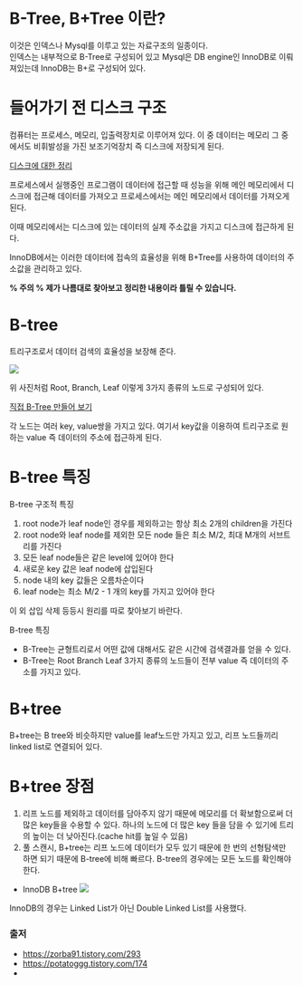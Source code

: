# B-Tree, B+Tree 이란?
이것은 인덱스나 Mysql를 이루고 있는 자료구조의 일종이다.  
인덱스는 내부적으로 B-Tree로 구성되어 있고 Mysql은 DB engine인 InnoDB로 이뤄져있는데  InnoDB는 B+로 구성되어 있다.

# 들어가기 전 디스크 구조
컴퓨터는 프로세스, 메모리, 입출력장치로 이루어져 있다. 이 중 데이터는 메모리 그 중에서도 비휘발성을 가진 보조기억장치 즉 디스크에 저장되게 된다. 

[디스크에 대한 정리](https://github.com/yhsim98/TIL/blob/master/%EC%9A%B4%EC%98%81%EC%B2%B4%EC%A0%9C/%ED%8C%8C%EC%9D%BC%EC%8B%9C%EC%8A%A4%ED%85%9C.md)

프로세스에서 실행중인 프로그램이 데이터에 접근할 때 성능을 위해 메인 메모리에서 디스크에 접근해 데이터를 가져오고 프로세스에서는 메인 메모리에서 데이터를 가져오게 된다.

이때 메모리에서는 디스크에 있는 데이터의 실제 주소값을 가지고 디스크에 접근하게 된다. 

InnoDB에서는 이러한 데이터에 접속의 효율성을 위해 B+Tree를 사용하여 데이터의 주소값을 관리하고 있다.  

**% 주의 % 제가 나름대로 찾아보고 정리한 내용이라 틀릴 수 있습니다.** 

# B-tree
트리구조로서 데이터 검색의 효율성을 보장해 준다.

![](https://img1.daumcdn.net/thumb/R1280x0/?scode=mtistory2&fname=https%3A%2F%2Fblog.kakaocdn.net%2Fdn%2FqycZ2%2FbtqBQnr4QYG%2F7J8KpnmNaJiTjgS0K9TEIK%2Fimg.png)

위 사진처럼 Root, Branch, Leaf 이렇게 3가지 종류의 노드로 구성되어 있다.

[직접 B-Tree 만들어 보기](https://www.cs.usfca.edu/~galles/visualization/BTree.html)

각 노드는 여러 key, value쌍을 가지고 있다. 여기서 key값을 이용하여 트리구조로 원하는 value 즉 데이터의 주소에 접근하게 된다. 


# B-tree 특징
B-tree 구조적 특징
1. root node가 leaf node인 경우를 제외하고는 항상 최소 2개의 children을 가진다
2. root node와 leaf node를 제외한 모든 node 들은 최소 M/2, 최대 M개의 서브트리를 가진다
3. 모든 leaf node들은 같은 level에 있어야 한다
4. 새로운 key 값은 leaf node에 삽입된다
5. node 내의 key 값들은 오름차순이다
6. leaf node는 최소 M/2 - 1 개의 key를 가지고 있어야 한다

이 외 삽입 삭제 등등시 원리를 따로 찾아보기 바란다.

B-tree 특징
* B-Tree는 균형트리로서 어떤 값에 대해서도 같은 시간에 검색결과를 얻을 수 있다. 
* B-Tree는 Root Branch Leaf 3가지 종류의 노드들이 전부 value 즉 데이터의 주소를 가지고 있다.

# B+tree
B+tree는 B tree와 비슷하지만 value를 leaf노드만 가지고 있고, 리프 노드들끼리 linked list로 연결되어 있다.


# B+tree 장점
1. 리프 노드를 제외하고 데이터를 담아주지 않기 때문에 메모리를 더 확보함으로써 더 많은 key들을 수용할 수 있다. 하나의 노드에 더 많은 key 들을 담을 수 있기에 트리의 높이는 더 낮아진다.(cache hit를 높일 수 있음)
2. 풀 스캔시, B+tree는 리프 노드에 데이터가 모두 있기 때문에 한 번의 선형탐색만 하면 되기 때문에 B-tree에 비해 빠르다. B-tree의 경우에는 모든 노드를 확인해야 한다.

* InnoDB B+tree
![](https://img1.daumcdn.net/thumb/R1280x0/?scode=mtistory2&fname=https%3A%2F%2Fblog.kakaocdn.net%2Fdn%2FCbs9b%2FbtqBVf7DVW2%2F8JOOKlHiwkoTsqbvbTt7R1%2Fimg.png)

InnoDB의 경우는 Linked List가 아닌 Double Linked List를 사용했다. 






### 출저
* https://zorba91.tistory.com/293
* https://potatoggg.tistory.com/174
* 